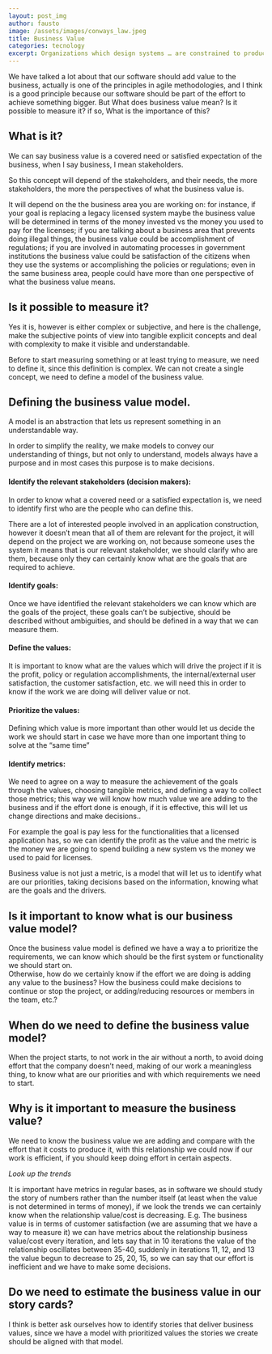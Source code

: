 ```yaml
---
layout: post_img
author: fausto
image: /assets/images/conways_law.jpeg
title: Business Value
categories: tecnology
excerpt: Organizations which design systems … are constrained to produce designs which are copies of the communication structures of these organizations..
---
```


We have talked a lot about that our software should add value to the business, actually is one of the principles in agile methodologies, and I think is a good principle because our software should be part of the effort to achieve something bigger.
But What does business value mean? Is it possible to measure it? if so, What is the importance of this?<br/>

## What is it?<br/>

We can say business value is a covered need or satisfied expectation of the business, when I say business, I mean stakeholders.<br/>

So this concept will depend of the stakeholders, and their needs, the more stakeholders, the more the perspectives of what the business value is.<br/>

It will depend on the the business area you are working on: for instance, if your goal is replacing a legacy licensed system maybe the business value will be determined in terms of the money invested vs the money you used to pay for the licenses; if you are talking about a business area that prevents doing illegal things, the business value could be  accomplishment of regulations; if you are involved in automating processes in government institutions the business value could be  satisfaction of the citizens when they use the systems or accomplishing the policies or regulations; even in the same business area, people could have more than one perspective of what the business value means.<br/>

## Is it possible to measure it?<br/>

Yes it is, however is either complex or subjective, and here is the challenge, make the subjective points of view into tangible explicit concepts and deal with complexity to make it visible and understandable.<br/>

Before to start measuring something or at least trying to measure, we need to define it, since this definition is complex. We can not create a single concept, we need to define a model of the business value.<br/>

## Defining the business value model.<br/>

A model is an abstraction that lets us represent something in an understandable way.<br/>

In order to simplify the reality, we make models to convey our understanding of things, but not only to understand, models always have a purpose and in most cases this purpose is to make decisions.<br/>

#### Identify the relevant stakeholders (decision makers):<br/>

In order to know what a covered need or a satisfied expectation is, we need to identify first who are the people who can define this.<br/>

There are a lot of interested people involved in an application construction, however it doesn’t mean that all of them are relevant for the project, it will depend on the project we are working on, not because someone uses the system it means that is our relevant stakeholder, we should clarify who are them, because only they can certainly know what are the goals that are required to achieve.<br/>

#### Identify goals:<br/>

Once we have identified the relevant stakeholders we can know which are the goals of the project, these goals can’t be subjective, should be described without ambiguities, and should be defined in a way that we can measure them.<br/>

#### Define the values:<br/>

It is important to know what are the values which will drive the project if it is the profit, policy or regulation accomplishments, the internal/external user satisfaction, the customer satisfaction, etc. we will need this in order to know if the work we are doing will deliver value or not.<br/>

#### Prioritize the values:<br/>

Defining which value is more important than other would let us decide the work we should start in case we have more than one important thing to solve at the “same time”<br/>

#### Identify metrics:<br/>

We need to agree on a way to measure the achievement of the goals through the values, choosing tangible metrics, and defining a way to collect those metrics; this way we will know how much value we are adding to the business and if the effort done is enough, if it is effective, this will let us change directions and make decisions..<br/>

For example the goal is pay less for the functionalities that a licensed application has, so we can identify the profit as the value and the metric is the money we are going to spend building a new system vs the money we used to paid for licenses.<br/>

Business value is not just a metric, is a model that will let us to identify what are our priorities, taking decisions based on the information, knowing what are the goals and the drivers.<br/>

## Is it important to know what is our business value model?<br/>
Once the business value model is defined we have a way a to prioritize the requirements, we can know which should be the first system or functionality we should start on.
<br/>
Otherwise, how do we certainly know if the effort we are doing is adding any value to the business? How the business could make decisions to continue or stop the project, or adding/reducing resources or members in the team, etc.?
<br/>

## When do we need to define the business value model?<br/>

When the project starts, to not work in the air without a north, to avoid doing effort that the company doesn’t need, making of our work a meaningless thing, to know what are our priorities and with which requirements we need to start.
<br/>

## Why is it important to measure the business value?<br/>

We need to know the business value we are adding and compare with the effort that it costs to produce it, with this relationship we could now if our work is efficient, if you should keep doing effort in certain aspects.<br/>

*Look up the trends*<br/>

It is important have metrics in regular bases, as in software we should study the story of numbers rather than the number itself (at least when the value is not determined in terms of money), if we look the trends we can certainly know when the relationship value/cost is decreasing. E.g. The business value is in terms of customer satisfaction (we are assuming that we have a way to measure it) we can have metrics about the relationship business value/cost every iteration, and lets say that in 10 iterations the value of the relationship oscillates between 35-40, suddenly in iterations 11, 12, and 13 the value begun to decrease to 25, 20, 15, so we can say that our effort is inefficient and we have to make some decisions.<br/>

## Do we need to estimate the business value in our story cards?<br/>

I think is better ask ourselves how to identify stories that deliver business values, since we have a model with prioritized values the stories we create should be aligned with that model.<br/>
